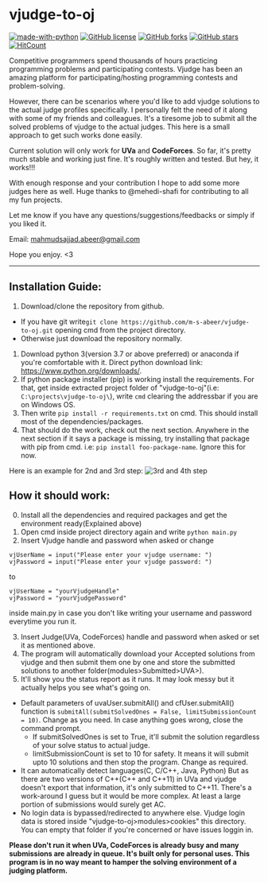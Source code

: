 # vjudge-to-oj
[![made-with-python](https://img.shields.io/badge/Made%20with-Python-1f425f.svg)](https://www.python.org/)
[![GitHub license](https://img.shields.io/github/license/m-s-abeer/vjudge-to-oj.svg)](https://github.com/m-s-abeer/vjudge-to-oj/blob/master/LICENSE)
[![GitHub forks](https://img.shields.io/github/forks/m-s-abeer/vjudge-to-oj.svg?style=social&label=Fork)](https://github.com/m-s-abeer/vjudge-to-oj)
[![GitHub stars](https://img.shields.io/github/stars/m-s-abeer/vjudge-to-oj.svg?style=social&label=Stars)](https://github.com/m-s-abeer/vjudge-to-oj)
[![HitCount](http://hits.dwyl.io/m-s-abeer/badges.svg)](http://hits.dwyl.io/m-s-abeer/badges)

Competitive programmers spend thousands of hours practicing programming problems and participating contests.
Vjudge has been an amazing platform for participating/hosting programming contests and problem-solving.

However, there can be scenarios where you'd like to add vjudge solutions to the actual judge profiles specifically.
I personally felt the need of it along with some of my friends and colleagues.
It's a tiresome job to submit all the solved problems of vjudge to the actual judges. This here is a small approach to get such works done easily.

Current solution will only work for **UVa** and **CodeForces**. 
So far, it's pretty much stable and working just fine. It's roughly written and tested. But hey, it works!!!

With enough response and your contribution I hope to add some more judges here as well. Huge thanks to @mehedi-shafi for contributing to all my fun projects.

Let me know if you have any questions/suggestions/feedbacks or simply if you liked it.

Email: mahmudsajjad.abeer@gmail.com

Hope you enjoy. <3
<hr>

## Installation Guide:
1. Download/clone the repository from github.
  * If you have git write```git clone https://github.com/m-s-abeer/vjudge-to-oj.git``` opening cmd from the project directory.
  * Otherwise just download the repository normally.
1. Download python 3(version 3.7 or above preferred) or anaconda if you're comfortable with it. Direct python download link: https://www.python.org/downloads/.
1. If python package installer (pip) is working install the requirements. For that, get inside extracted project folder of "vjudge-to-oj"(i.e: `C:\projects\vjudge-to-oj\`), write `cmd` clearing the addressbar if you are on Windows OS.
1. Then write ```pip install -r requirements.txt``` on cmd. This should install most of the dependencies/packages.
1. That should do the work, check out the next section. Anywhere in the next section if it says a package is missing, try installing that package with pip from cmd. i.e: ```pip install foo-package-name```. Ignore this for now.

Here is an example for 2nd and 3rd step:
![3rd and 4th step](http://g.recordit.co/4yQY4rhqBS.gif)

## How it should work:

0. Install all the dependencies and required packages and get the environment ready(Explained above)
1. Open cmd inside project directory again and write ```python main.py```
2. Insert Vjudge handle and password when asked or change
```
vjUserName = input("Please enter your vjudge username: ")
vjPassword = input("Please enter your vjudge password: ")
```
to
```
vjUserName = "yourVjudgeHandle"
vjPassword = "yourVjudgePassword"
```
inside main.py in case you don't like writing your username and password everytime you run it.

3. Insert Judge(UVa, CodeForces) handle and password when asked or set it as mentioned above.
4. The program will automatically download your Accepted solutions from vjudge and then submit them one by one and store the submitted solutions to another folder(modules>Submitted>UVA>).
5. It'll show you the status report as it runs. It may look messy but it actually helps you see what's going on.

* Default parameters of uvaUser.submitAll() and cfUser.submitAll() function is ```submitAll(submitSolvedOnes = False, limitSubmissionCount = 10)```. Change as you need. In case anything goes wrong, close the command prompt.
  * If submitSolvedOnes is set to True, it'll submit the solution regardless of your solve status to actual judge.
  * limitSubmissionCount is set to 10 for safety. It means it will submit upto 10 solutions and then stop the program. Change as required.
* It can automatically detect languages(C, C/C++, Java, Python) But as there are two versions of C++(C++ and C++11) in UVa and vjudge doesn't export that information, it's only submitted to C++11. There's a work-around I guess but it would be more complex. At least a large portion of submissions would surely get AC.
* No login data is bypassed/redirected to anywhere else. Vjudge login data is stored inside "vjudge-to-oj>modules>cookies" this directory. You can empty that folder if you're concerned or have issues loggin in.

**Please don't run it when UVa, CodeForces is already busy and many submissions are already in queue. It's built only for personal uses. This program is in no way meant to hamper the solving environment of a judging platform.**
